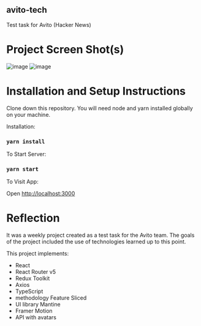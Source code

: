 ## avito-tech
Test task for Avito (Hacker News)
# Project Screen Shot(s)
![image](https://user-images.githubusercontent.com/103372689/201679497-25e28ca3-ff2a-40a3-88cc-258bdac88c89.png)
![image](https://user-images.githubusercontent.com/103372689/201679837-86857f6b-8913-4be5-9ae8-c9fddf2872e2.png)

# Installation and Setup Instructions
Clone down this repository. You will need node and yarn installed globally on your machine.

Installation:

### `yarn install`

To Start Server:

### `yarn start`

To Visit App:

Open [http://localhost:3000](http://localhost:3000)


# Reflection

It was a weekly project created as a test task for the Avito team. The goals of the project included the use of technologies learned up to this point.

This project implements: 
- React 
- React Router v5 
- Redux Toolkit
- Axios 
- TypeScript 
- methodology Feature Sliced
- UI library Mantine
- Framer Motion 
- API with avatars

